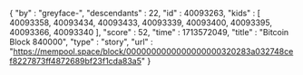 {
  "by" : "greyface-",
  "descendants" : 22,
  "id" : 40093263,
  "kids" : [ 40093358, 40093434, 40093433, 40093339, 40093400, 40093395, 40093366, 40093340 ],
  "score" : 52,
  "time" : 1713572049,
  "title" : "Bitcoin Block 840000",
  "type" : "story",
  "url" : "https://mempool.space/block/0000000000000000000320283a032748cef8227873ff4872689bf23f1cda83a5"
}
